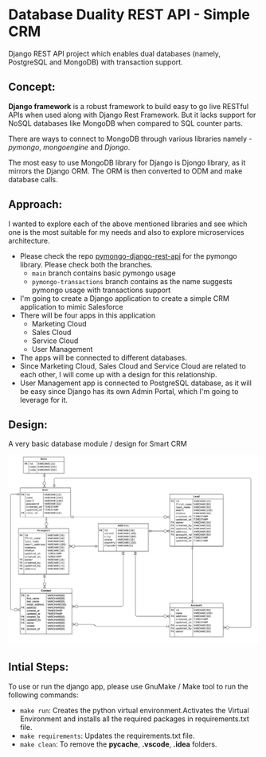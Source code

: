 # Database Duality REST API - Simple CRM
Django REST API project which enables dual databases (namely, PostgreSQL and MongoDB) with transaction support.

## Concept:
**Django framework** is a robust framework to build easy to go live RESTful APIs when used along with Django Rest Framework. But it lacks support for NoSQL databases like MongoDB when compared to SQL counter parts. 

There are ways to connect to MongoDB through various libraries namely - *pymongo*, *mongoengine* and *Djongo*. 

The most easy to use MongoDB library for Django is Djongo library, as it mirrors the Django ORM. The ORM is then converted to ODM and make database calls.

## Approach:
I wanted to explore each of the above mentioned libraries and see which one is the most suitable for my needs and also to explore microservices architecture.

- Please check the repo [pymongo-django-rest-api](https://github.com/muler-opensource/django-rest-api-pymongo-template) for the pymongo library. Please check both the branches. 
    - `main` branch contains basic pymongo usage
    - `pymongo-transactions` branch contains as the name suggests pymongo usage with transactions support
- I'm going to create a Django application to create a simple CRM application to mimic Salesforce
- There will be four apps in this application
    - Marketing Cloud
    - Sales Cloud
    - Service Cloud
    - User Management
- The apps will be connected to different databases.
- Since Marketing Cloud, Sales Cloud and Service Cloud are related to each other, I will come up with a design for this relationship.
- User Management app is connected to PostgreSQL database, as it will be easy since Django has its own Admin Portal, which I'm going to leverage for it.

## Design:

A very basic database module / design for Smart CRM

  ![readme-files](readme-files/SmartCRM_ER_Diagram.jpg "Database Diagram")

## Intial Steps:
To use or run the django app, please use GnuMake / Make tool to run the following commands:
- `make run`: Creates the python virtual environment.Activates the Virtual Environment and installs all the required packages in requirements.txt file.
- `make requirements`: Updates the requirements.txt file.
- `make clean`: To remove the __pycache__, **.vscode**, **.idea** folders.